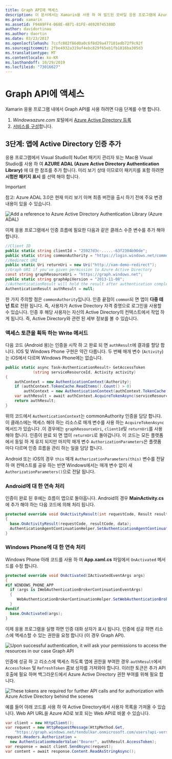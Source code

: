 ```yaml
---
title: Graph API에 액세스
description: 이 문서에서는 Xamarin을 사용 하 여 빌드된 모바일 응용 프로그램에 Azure Active Directory 인증을 추가 하는 방법에 대해 설명 합니다.
ms.prod: xamarin
ms.assetid: F94A9FF4-068E-4B71-81FE-46920745380D
author: davidortinau
ms.author: daortin
ms.date: 03/23/2017
ms.openlocfilehash: 7ccfc082f86d0a0c6f8d29a477101edb72f9c92f
ms.sourcegitcommit: 2fbe4932a319af4ebc829f65eb1fb1816ba305d3
ms.translationtype: MT
ms.contentlocale: ko-KR
ms.lasthandoff: 10/29/2019
ms.locfileid: "73016627"
---
```

# <a name="accessing-the-graph-api"></a>Graph API에 액세스

Xamarin 응용 프로그램 내에서 Graph API를 사용 하려면 다음 단계를 수행 합니다.

1. *Windowsazure.com* 포털에서 [Azure Active Directory 등록](~/cross-platform/data-cloud/active-directory/get-started/register.md)
2. [서비스를 구성](~/cross-platform/data-cloud/active-directory/get-started/configure.md)합니다.

## <a name="step-3-adding-active-directory-authentication-to-an-app"></a>3단계: 앱에 Active Directory 인증 추가

응용 프로그램에서 Visual Studio의 NuGet 패키지 관리자 또는 Mac용 Visual Studio를 사용 하 여 **AZURE ADAL (Azure Active Directory Authentication Library)** 에 대 한 참조를 추가 합니다.
미리 보기 상태 이므로이 패키지를 포함 하려면 **시험판 패키지 표시** 를 선택 해야 합니다.

> [!IMPORTANT]
> 참고: Azure ADAL 3.0은 현재 미리 보기 이며 최종 버전을 출시 하기 전에 주요 변경 내용이 있을 수 있습니다. 

![](graph-images/06.-adal-nuget-package.jpg "Add a reference to Azure Active Directory Authentication Library (Azure ADAL)")

이제 응용 프로그램에서 인증 흐름에 필요한 다음과 같은 클래스 수준 변수를 추가 해야 합니다.

```csharp
//Client ID
public static string clientId = "25927d3c-.....-63f2304b90de";
public static string commonAuthority = "https://login.windows.net/common"
//Redirect URI
public static Uri returnUri = new Uri("http://xam-demo-redirect");
//Graph URI if you've given permission to Azure Active Directory
const string graphResourceUri = "https://graph.windows.net";
public static string graphApiVersion = "2013-11-08";
//AuthenticationResult will hold the result after authentication completes
AuthenticationResult authResult = null;
```

한 가지 주의할 점은 `commonAuthority`입니다. 인증 끝점이 `common`되 면 앱이 **다중 테 넌 트**로 전환 됩니다. 즉, 사용자가 Active Directory 자격 증명으로 로그인을 사용할 수 있습니다. 인증 후 해당 사용자는 자신의 Active Directory의 컨텍스트에서 작업 하 게 됩니다. 즉, Active Directory와 관련 된 세부 정보를 볼 수 있습니다.

### <a name="write-method-to-acquire-access-token"></a>액세스 토큰을 획득 하는 Write 메서드

다음 코드 (Android 용)는 인증을 시작 하 고 완료 되 면 `authResult`에 결과를 할당 합니다. IOS 및 Windows Phone 구현은 약간 다릅니다. 두 번째 매개 변수 (`Activity`)는 iOS에서 다르며 Windows Phone에는 없습니다.

```csharp
public static async Task<AuthenticationResult> GetAccessToken
            (string serviceResourceId, Activity activity)
{
    authContext = new AuthenticationContext(Authority);
    if (authContext.TokenCache.ReadItems().Count() > 0)
        authContext = new AuthenticationContext(authContext.TokenCache.ReadItems().First().Authority);
    var authResult = await authContext.AcquireTokenAsync(serviceResourceId, clientId, returnUri, new AuthorizationParameters(activity));
    return authResult;
}  
```

위의 코드에서 `AuthenticationContext`는 commonAuthority 인증을 담당 합니다. 이 클래스에는 액세스 해야 하는 리소스로 매개 변수를 사용 하는 `AcquireTokenAsync` 메서드가 있습니다 .이 경우에는 `graphResourceUri`, `clientId`및 `returnUri`를 사용 해야 합니다. 인증이 완료 되 면 앱이 `returnUri`로 돌아갑니다. 이 코드는 모든 플랫폼에서 동일 하 게 유지 되지만 마지막 매개 변수 `AuthorizationParameters`은 플랫폼 마다 다르며 인증 흐름을 관리 하는 일을 담당 합니다.

Android 또는 iOS의 경우 `this` 매개 `AuthorizationParameters(this)` 변수를 전달 하 여 컨텍스트를 공유 하는 반면 Windows에서는 매개 변수 없이 새 `AuthorizationParameters()`으로 전달 됩니다.

### <a name="handle-continuation-for-android"></a>Android에 대 한 연속 처리

인증이 완료 된 후에는 흐름이 앱으로 돌아옵니다. Android의 경우 **MainActivity.cs**에 추가 해야 하는 다음 코드에 의해 처리 됩니다.

```csharp
protected override void OnActivityResult(int requestCode, Result resultCode, Intent data)
{
  base.OnActivityResult(requestCode, resultCode, data);
  AuthenticationAgentContinuationHelper.SetAuthenticationAgentContinuationEventArgs(requestCode, resultCode, data);
}
```

### <a name="handle-continuation-for-windows-phone"></a>Windows Phone에 대 한 연속 처리

Windows Phone 아래 코드를 사용 하 여 **App.xaml.cs** 파일에서 `OnActivated` 메서드를 수정 합니다.

```csharp
protected override void OnActivated(IActivatedEventArgs args)
{
#if WINDOWS_PHONE_APP
  if (args is IWebAuthenticationBrokerContinuationEventArgs)
  {
     WebAuthenticationBrokerContinuationHelper.SetWebAuthenticationBrokerContinuationEventArgs(args as IWebAuthenticationBrokerContinuationEventArgs);
  }
#endif
  base.OnActivated(args);
}
```

이제 응용 프로그램을 실행 하면 인증 대화 상자가 표시 됩니다.
인증에 성공 하면 리소스에 액세스할 수 있는 권한을 요청 합니다 (이 경우 Graph API).

![](graph-images/08.-authentication-flow.jpg "Upon successful authentication, it will ask your permissions to access the resources in our case Graph API")

인증에 성공 하 고 리소스에 액세스 하도록 앱에 권한을 부여한 경우 `authResult`에서 `AccessToken` 및 `RefreshToken` 콤보 상자를 가져와야 합니다. 이러한 토큰은 추가 API 호출에 필요 하며 백그라운드에서 Azure Active Directory 권한 부여를 위해 필요 합니다.

![](graph-images/07.-access-token-for-authentication.jpg "These tokens are   required for further API calls and for authorization with Azure Active Directory behind the scenes")

예를 들어 아래 코드를 사용 하 여 Active Directory에서 사용자 목록을 가져올 수 있습니다. Web API URL을 Azure AD로 보호 되는 Web API로 바꿀 수 있습니다.

```csharp
var client = new HttpClient();
var request = new HttpRequestMessage(HttpMethod.Get,
    "https://graph.windows.net/tendulkar.onmicrosoft.com/users?api-version=2013-04-05");
request.Headers.Authorization =
  new AuthenticationHeaderValue("Bearer", authResult.AccessToken);
var response = await client.SendAsync(request);
var content = await response.Content.ReadAsStringAsync();
```
